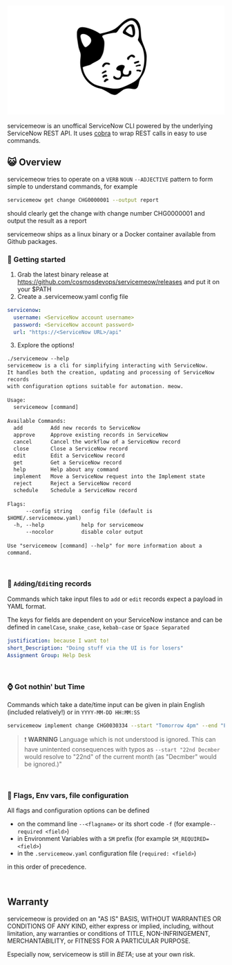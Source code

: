 ![servicemeow logo](servicemeow_logo.png "servicemeow")

servicemeow is an unoffical ServiceNow CLI powered by the underlying ServiceNow REST API. It uses [cobra](https://github.com/spf13/cobra) to wrap REST calls in easy to use commands.

## :smiley_cat: Overview
servicemeow tries to operate on a `VERB` `NOUN`  `--ADJECTIVE` pattern to form simple to understand commands, for example

```bash
servicemeow get change CHG0000001 --output report
```

should clearly get the change with change number CHG0000001 and output the result as a report

servicemeow ships as a linux binary or a Docker container available from Github packages.

### :tada: Getting started

1. Grab the latest binary release at https://github.com/cosmosdevops/servicemeow/releases and put it on your $PATH
2. Create a .servicemeow.yaml config file  
  
```yaml
servicenow:
  username: <ServiceNow account username>
  password: <ServiceNow account password>
  url: "https://<ServiceNow URL>/api"
```

3. Explore the options!

```
./servicemeow --help
servicemeow is a cli for simplifying interacting with ServiceNow.
It handles both the creation, updating and processing of ServiceNow records
with configuration options suitable for automation. meow.

Usage:
  servicemeow [command]

Available Commands:
  add         Add new records to ServiceNow
  approve     Approve existing records in ServiceNow
  cancel      Cancel the workflow of a ServiceNow record
  close       Close a ServiceNow record
  edit        Edit a ServiceNow record
  get         Get a ServiceNow record
  help        Help about any command
  implement   Move a ServiceNow request into the Implement state
  reject      Reject a ServiceNow record
  schedule    Schedule a ServiceNow record

Flags:
      --config string   config file (default is $HOME/.servicemeow.yaml)
  -h, --help            help for servicemeow
      --nocolor         disable color output

Use "servicemeow [command] --help" for more information about a command.

```

&nbsp;

### :scroll: `Add`ing/`Edit`ing records
Commands which take input files to `add` or `edit` records expect a payload in YAML format.

The keys for fields are dependent on your ServiceNow instance and can be defined in `camelCase`, `snake_case`, `kebab-case` or `Space Separated`

```yaml
justification: because I want to!
short_Description: "Doing stuff via the UI is for losers"  
Assignment Group: Help Desk
```
&nbsp;

### :watch: Got nothin' but Time
Commands which take a date/time input can be given in plain English (included relatively!) or in `YYYY-MM-DD HH:MM:SS` 

```bash
servicemeow implement change CHG0030334 --start "Tomorrow 4pm" --end "Friday 6pm" 
```

> :exclamation: **WARNING**  Language which is not understood is ignored. This can have unintented consequences with typos as `--start "22nd Decmber` would resolve to "22nd" of the current month (as "Decmber" would be ignored.)"

&nbsp;

### :flags: Flags, Env vars, file configuration

All flags and configuration options can be defined  

* on the command line `--<flagname>` or its short code `-f` (for example`--required <field>`)
* in Environment Variables with a `SM` prefix (for example `SM_REQUIRED=<field>`)
* in the `.servicemeow.yaml` configuration file (`required: <field>`)

in this order of precedence.

&nbsp;

## Warranty

servicemeow is provided on an "AS IS" BASIS,
WITHOUT WARRANTIES OR CONDITIONS OF ANY KIND, either express or
implied, including, without limitation, any warranties or conditions
of TITLE, NON-INFRINGEMENT, MERCHANTABILITY, or FITNESS FOR A
PARTICULAR PURPOSE.

Especially now, servicemeow is still in *BETA*; use at your own risk.
